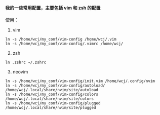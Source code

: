 #### 我的一些常用配置，主要包括 vim 和 zsh 的配置
使用：
1. vim
```shell
ln -s /home/wcj/my_conf/vim-config /home/wcj/.vim
ln -s /home/wcj/my_conf/vim-config/.vimrc /home/wcj/
```
2. zsh
```shell
ln .zshrc ~/.zshrc
```
3. neovim
```shell
ln -s /home/wcj/my_conf/vim-config/init.vim /home/wcj/.config/nvim
ln -s /home/wcj/my_conf/vim-config/autoload/ /home/wcj/.local/share/nvim/site/autoload
ln -s /home/wcj/my_conf/vim-config/colors /home/wcj/.local/share/nvim/site/colors
ln -s /home/wcj/my_conf/vim-config/plugged /home/wcj/.local/share/nvim/site/plugged
```
